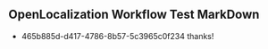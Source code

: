 ## OpenLocalization Workflow Test MarkDown
* 465b885d-d417-4786-8b57-5c3965c0f234 thanks!

<!--HONumber=Sep16_HO1-->


